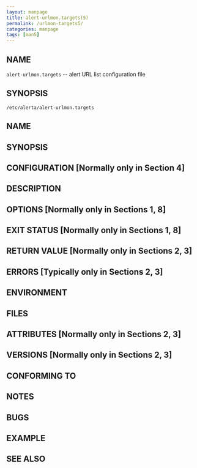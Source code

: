 ```yaml
---
layout: manpage
title: alert-urlmon.targets(5)
permalink: /urlmon-targets5/
categories: manpage
tags: [man5]
---
```


## NAME
`alert-urlmon.targets` -- alert URL list configuration file

## SYNOPSIS
`/etc/alerta/alert-urlmon.targets`

## NAME
## SYNOPSIS
## CONFIGURATION      [Normally only in Section 4]
## DESCRIPTION
## OPTIONS            [Normally only in Sections 1, 8]
## EXIT STATUS        [Normally only in Sections 1, 8]
## RETURN VALUE       [Normally only in Sections 2, 3]
## ERRORS             [Typically only in Sections 2, 3]
## ENVIRONMENT
## FILES
## ATTRIBUTES         [Normally only in Sections 2, 3]
## VERSIONS           [Normally only in Sections 2, 3]
## CONFORMING TO
## NOTES
## BUGS
## EXAMPLE
## SEE ALSO

